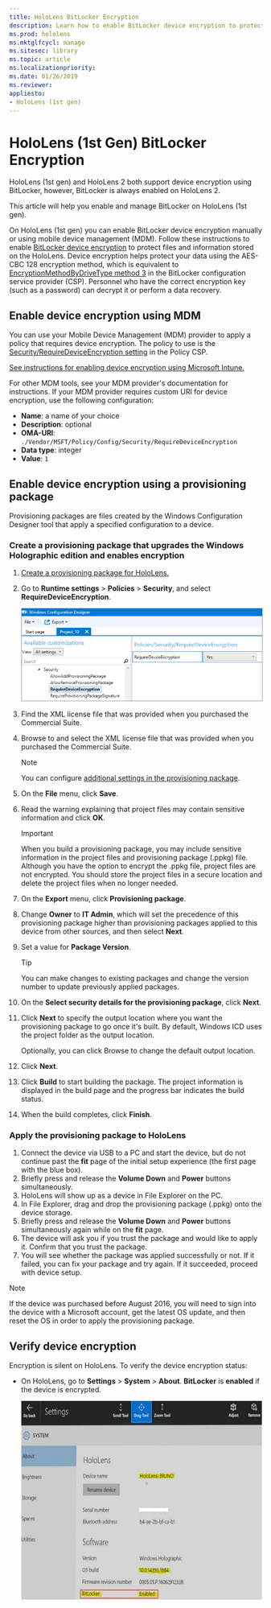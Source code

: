 ```yaml
---
title: HoloLens BitLocker Encryption
description: Learn how to enable BitLocker device encryption to protect files stored on your HoloLens mixed reality devices.
ms.prod: hololens
ms.mktglfcycl: manage
ms.sitesec: library
ms.topic: article
ms.localizationpriority:
ms.date: 01/26/2019
ms.reviewer: 
appliesto:
- HoloLens (1st gen)
---
```


# HoloLens (1st Gen) BitLocker Encryption

HoloLens (1st gen) and HoloLens 2 both support device encryption using BitLocker, however, BitLocker is always enabled on HoloLens 2.

This article will help you enable and manage BitLocker on HoloLens (1st gen).

On HoloLens (1st gen) you can enable BitLocker device encryption manually or using mobile device management (MDM). Follow these instructions to enable [BitLocker device encryption](/windows/security/information-protection/bitlocker/bitlocker-device-encryption-overview-windows-10#bitlocker-device-encryption) to protect files and information stored on the HoloLens. Device encryption helps protect your data using the AES-CBC 128 encryption method, which is equivalent to [EncryptionMethodByDriveType method 3](/windows/client-management/mdm/bitlocker-csp#encryptionmethodbydrivetype) in the BitLocker configuration service provider (CSP). Personnel who have the correct encryption key (such as a password) can decrypt it or perform a data recovery.

## Enable device encryption using MDM

You can use your Mobile Device Management (MDM) provider to apply a policy that requires device encryption. The policy to use is the [Security/RequireDeviceEncryption setting](/windows/client-management/mdm/policy-csp-security#security-requiredeviceencryption) in the Policy CSP.

[See instructions for enabling device encryption using Microsoft Intune.](/intune/compliance-policy-create-windows#windows-holographic-for-business)

For other MDM tools, see your MDM provider's documentation for instructions. If your MDM provider requires custom URI for device encryption, use the following configuration:

- **Name**: a name of your choice
- **Description**: optional
- **OMA-URI**: `./Vendor/MSFT/Policy/Config/Security/RequireDeviceEncryption`
- **Data type**: integer
- **Value**: `1`

## Enable device encryption using a provisioning package

Provisioning packages are files created by the Windows Configuration Designer tool that apply a specified configuration to a device. 

### Create a provisioning package that upgrades the Windows Holographic edition and enables encryption

1. [Create a provisioning package for HoloLens.](hololens-provisioning.md)
1. Go to **Runtime settings** > **Policies** > **Security**, and select **RequireDeviceEncryption**.

    ![Require device encryption setting configured to yes.](images/device-encryption.png)

1. Find the XML license file that was provided when you purchased the Commercial Suite.

1. Browse to and select the XML license file that was provided when you purchased the Commercial Suite.
    > [!NOTE]
    > You can configure [additional settings in the provisioning package](hololens-provisioning.md).

1. On the **File** menu, click **Save**. 

1. Read the warning explaining that project files may contain sensitive information and click **OK**.

    > [!IMPORTANT]
    > When you build a provisioning package, you may include sensitive information in the project files and provisioning package (.ppkg) file. Although you have the option to encrypt the .ppkg file, project files are not encrypted. You should store the project files in a secure location and delete the project files when no longer needed.

1. On the **Export** menu, click **Provisioning package**.
1. Change **Owner** to **IT Admin**, which will set the precedence of this provisioning package higher than provisioning packages applied to this device from other sources, and then select **Next**.
1. Set a value for **Package Version**.

    > [!TIP]
    > You can make changes to existing packages and change the version number to update previously applied packages.

1. On the **Select security details for the provisioning package**, click **Next**.
1. Click **Next** to specify the output location where you want the provisioning package to go once it's built. By default, Windows ICD uses the project folder as the output location.

    Optionally, you can click Browse to change the default output location.

1. Click **Next**.
1. Click **Build** to start building the package. The project information is displayed in the build page and the progress bar indicates the build status.
1. When the build completes, click **Finish**.

### Apply the provisioning package to HoloLens

1. Connect the device via USB to a PC and start the device, but do not continue past the **fit** page of the initial setup experience (the first page with the blue box).
1. Briefly press and release the **Volume Down** and **Power** buttons simultaneously.
1. HoloLens will show up as a device in File Explorer on the PC.
1. In File Explorer, drag and drop the provisioning package (.ppkg) onto the device storage.
1. Briefly press and release the **Volume Down** and **Power** buttons simultaneously again while on the **fit** page.
1. The device will ask you if you trust the package and would like to apply it. Confirm that you trust the package.
1. You will see whether the package was applied successfully or not. If it failed, you can fix your package and try again. If it succeeded, proceed with device setup.

> [!NOTE]
> If the device was purchased before August 2016, you will need to sign into the device with a Microsoft account, get the latest OS update, and then reset the OS in order to apply the provisioning package.

## Verify device encryption

Encryption is silent on HoloLens. To verify the device encryption status:

- On HoloLens, go to **Settings** > **System** > **About**. **BitLocker** is **enabled** if the device is encrypted. 

    ![About screen showing BitLocker enabled.](images/about-encryption.png)

